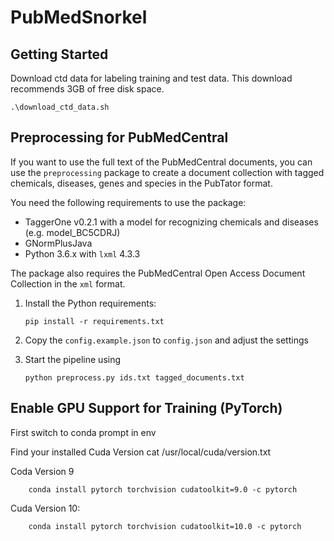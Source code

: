 # PubMedSnorkel
## Getting Started
Download ctd data for labeling training and test data. This download recommends 3GB of free disk space.

```
.\download_ctd_data.sh
```

## Preprocessing for PubMedCentral

If you want to use the full text of the PubMedCentral documents, you can use the ``preprocessing`` package to create a document collection with tagged chemicals, diseases, genes and species in the PubTator format.

You need the following requirements to use the package:

- TaggerOne v0.2.1 with a model for recognizing chemicals and diseases (e.g. model_BC5CDRJ)
- GNormPlusJava
- Python 3.6.x with ``lxml`` 4.3.3

The package also requires the PubMedCentral Open Access Document Collection in the ``xml`` format.

1. Install the Python requirements:

       pip install -r requirements.txt
    
1. Copy the ``config.example.json`` to ``config.json`` and adjust the settings 

1. Start the pipeline using

       python preprocess.py ids.txt tagged_documents.txt

## Enable GPU Support for Training (PyTorch)
First switch to conda prompt in env

Find your installed Cuda Version 
	cat /usr/local/cuda/version.txt

Coda Version 9

        conda install pytorch torchvision cudatoolkit=9.0 -c pytorch  

Cuda Version 10:

        conda install pytorch torchvision cudatoolkit=10.0 -c pytorch   
